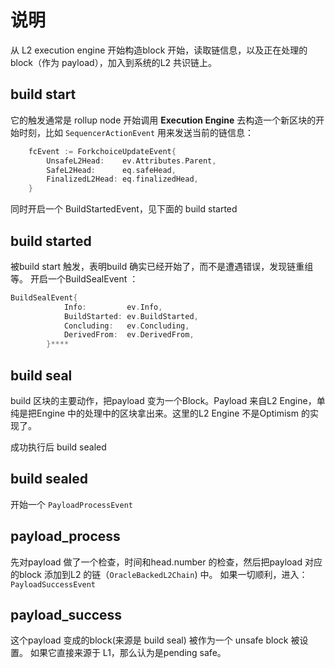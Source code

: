 
# 说明

从 L2 execution engine 开始构造block 开始，读取链信息，以及正在处理的block（作为 payload），加入到系统的L2 共识链上。

## build start

它的触发通常是 rollup node 开始调用 **Execution Engine** 去构造一个新区块的开始时刻，比如 `SequencerActionEvent`
用来发送当前的链信息：
```go
    fcEvent := ForkchoiceUpdateEvent{
        UnsafeL2Head:    ev.Attributes.Parent,
        SafeL2Head:      eq.safeHead,
        FinalizedL2Head: eq.finalizedHead,
    }
```

同时开启一个 BuildStartedEvent，见下面的 build started

## build started
被build start 触发，表明build 确实已经开始了，而不是遭遇错误，发现链重组等。
开启一个BuildSealEvent ：
```go
BuildSealEvent{
            Info:         ev.Info,
            BuildStarted: ev.BuildStarted,
            Concluding:   ev.Concluding,
            DerivedFrom:  ev.DerivedFrom,
        }****
```

## build seal

build 区块的主要动作，把payload 变为一个Block。Payload 来自L2 Engine，单纯是把Engine 中的处理中的区块拿出来。这里的L2 Engine 不是Optimism 的实现了。

成功执行后 build sealed
## build sealed

开始一个 `PayloadProcessEvent`  

## payload_process

先对payload 做了一个检查，时间和head.number 的检查，然后把payload 对应的block 添加到L2 的链（`OracleBackedL2Chain`) 中。
如果一切顺利，进入：`PayloadSuccessEvent`


## payload_success
这个payload 变成的block(来源是 build seal) 被作为一个 unsafe block 被设置。
如果它直接来源于 L1，那么认为是pending safe。

